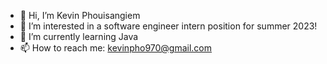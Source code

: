 - 👋 Hi, I’m Kevin Phouisangiem
- 👀 I’m interested in a software engineer intern position for summer 2023!
- 🌱 I’m currently learning Java
- 📫 How to reach me: kevinpho970@gmail.com
<!-- 💞️ I’m looking to collaborate with others on any sort of project!-->


<!---
kevinphoui/kevinphoui is a ✨ special ✨ repository because its `README.md` (this file) appears on your GitHub profile.
You can click the Preview link to take a look at your changes.
--->
